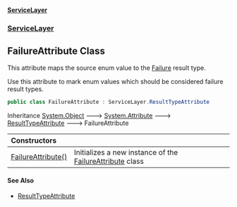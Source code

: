 #### [ServiceLayer](index 'index')
### [ServiceLayer](index#ServiceLayer 'ServiceLayer')
## FailureAttribute Class
This attribute maps the source enum value to the [Failure](ServiceLayer_ResultType#ServiceLayer_ResultType_Failure 'ServiceLayer.ResultType.Failure') result type.



Use this attribute to mark enum values which should be considered failure result types.
```csharp
public class FailureAttribute : ServiceLayer.ResultTypeAttribute
```

Inheritance [System.Object](https://docs.microsoft.com/en-us/dotnet/api/System.Object 'System.Object') &#129106; [System.Attribute](https://docs.microsoft.com/en-us/dotnet/api/System.Attribute 'System.Attribute') &#129106; [ResultTypeAttribute](ServiceLayer_ResultTypeAttribute 'ServiceLayer.ResultTypeAttribute') &#129106; FailureAttribute  

| Constructors | |
| :--- | :--- |
| [FailureAttribute()](ServiceLayer_FailureAttribute_FailureAttribute() 'ServiceLayer.FailureAttribute.FailureAttribute()') | Initializes a new instance of the [FailureAttribute](ServiceLayer_FailureAttribute 'ServiceLayer.FailureAttribute') class<br/> |
#### See Also
- [ResultTypeAttribute](ServiceLayer_ResultTypeAttribute 'ServiceLayer.ResultTypeAttribute')
